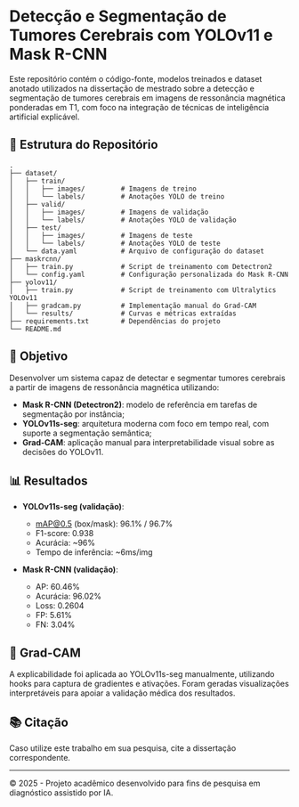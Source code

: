 # Detecção e Segmentação de Tumores Cerebrais com YOLOv11 e Mask R-CNN

Este repositório contém o código-fonte, modelos treinados e dataset anotado utilizados na dissertação de mestrado sobre a detecção e segmentação de tumores cerebrais em imagens de ressonância magnética ponderadas em T1, com foco na integração de técnicas de inteligência artificial explicável.

## 📁 Estrutura do Repositório

```
.
├── dataset/
│   ├── train/
│   │   ├── images/         # Imagens de treino
│   │   └── labels/         # Anotações YOLO de treino
│   ├── valid/
│   │   ├── images/         # Imagens de validação
│   │   └── labels/         # Anotações YOLO de validação
│   ├── test/
│   │   ├── images/         # Imagens de teste
│   │   └── labels/         # Anotações YOLO de teste
│   └── data.yaml           # Arquivo de configuração do dataset
├── maskrcnn/
│   ├── train.py            # Script de treinamento com Detectron2
│   └── config.yaml         # Configuração personalizada do Mask R-CNN
├── yolov11/
│   ├── train.py            # Script de treinamento com Ultralytics YOLOv11
│   ├── gradcam.py          # Implementação manual do Grad-CAM
│   └── results/            # Curvas e métricas extraídas
├── requirements.txt        # Dependências do projeto
└── README.md
```

## 📌 Objetivo

Desenvolver um sistema capaz de detectar e segmentar tumores cerebrais a partir de imagens de ressonância magnética utilizando:

- **Mask R-CNN (Detectron2)**: modelo de referência em tarefas de segmentação por instância;
- **YOLOv11s-seg**: arquitetura moderna com foco em tempo real, com suporte a segmentação semântica;
- **Grad-CAM**: aplicação manual para interpretabilidade visual sobre as decisões do YOLOv11.

## 📊 Resultados

- **YOLOv11s-seg (validação)**:
  - mAP@0.5 (box/mask): 96.1% / 96.7%
  - F1-score: 0.938
  - Acurácia: ~96%
  - Tempo de inferência: ~6ms/img

- **Mask R-CNN (validação)**:
  - AP: 60.46%
  - Acurácia: 96.02%
  - Loss: 0.2604
  - FP: 5.61%
  - FN: 3.04%

## 🧠 Grad-CAM

A explicabilidade foi aplicada ao YOLOv11s-seg manualmente, utilizando hooks para captura de gradientes e ativações. Foram geradas visualizações interpretáveis para apoiar a validação médica dos resultados.


## 📚 Citação

Caso utilize este trabalho em sua pesquisa, cite a dissertação correspondente.

---

© 2025 - Projeto acadêmico desenvolvido para fins de pesquisa em diagnóstico assistido por IA.
